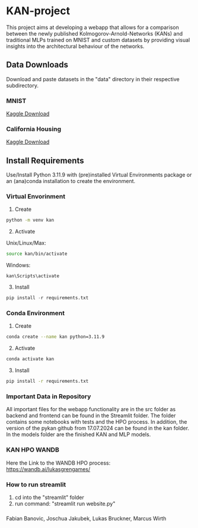 # KAN-project

This project aims at developing a webapp that allows for a comparison between the newly published Kolmogorov-Arnold-Networks (KANs) and traditional MLPs trained on MNIST and custom datasets by providing visual insights into the architectural behaviour of the networks.

## Data Downloads

Download and paste datasets in the "data" directory in their respective subdirectory.

### MNIST

[Kaggle Download](https://www.kaggle.com/datasets/oddrationale/mnist-in-csv/data "Link to visit the MNIST dataset download page on Kaggle")

### California Housing

[Kaggle Download](https://www.kaggle.com/datasets/camnugent/california-housing-prices/data "Link to visit the California Housing dataset download page on Kaggle")

## Install Requirements

Use/Install Python 3.11.9 with (pre)installed Virtual Environments package or an (ana)conda installation to create the environment.

### Virtual Envorinment

1. Create

```bash
python -m venv kan
```

2. Activate

Unix/Linux/Max:

```bash
source kan/bin/activate
```

Windows:

```
kan\Scripts\activate
```

3. Install

```python
pip install -r requirements.txt
```

### Conda Environment

1. Create

```bash
conda create --name kan python=3.11.9
```

2. Activate

```bash
conda activate kan
```

3. Install

```bash
pip install -r requirements.txt
```

### Important Data in Repository
All important files for the webapp functionality are in the src folder as backend and frontend can be found in the Streamlit folder.
The folder contains some notebooks with tests and the HPO process. In addition, the version of the pykan github from 17.07.2024 can be found in the kan folder. In the models folder are the finished KAN and MLP models.
 
### KAN HPO WANDB
Here the Link to the WANDB HPO process: https://wandb.ai/lukasgrengames/


### How to run streamlit
1. cd into the "streamlit" folder
2. run command: "streamlit run website.py"

###
Fabian Banovic, Joschua Jakubek, Lukas Bruckner, Marcus Wirth
